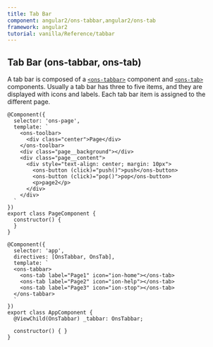 ```yaml
---
title: Tab Bar
component: angular2/ons-tabbar,angular2/ons-tab
framework: angular2
tutorial: vanilla/Reference/tabbar
---
```


## Tab Bar (ons-tabbar, ons-tab)

A tab bar is composed of a [`<ons-tabbar>`](/v2/docs/angular2/ons-tabbar.html) component and [`<ons-tab>`](/v2/docs/angular2/ons-tab.html) components. Usually a tab bar has three to five items, and they are displayed with icons and labels. Each tab bar item is assigned to the different page.

```
@Component({
  selector: 'ons-page',
  template: `
    <ons-toolbar>
      <div class="center">Page</div>
    </ons-toolbar>
    <div class="page__background"></div>
    <div class="page__content">
      <div style="text-align: center; margin: 10px">
        <ons-button (click)="push()">push</ons-button>
        <ons-button (click)="pop()">pop</ons-button>
        <p>page2</p>
      </div>
    </div>
  `
})
export class PageComponent {
  constructor() {
  }
}

@Component({
  selector: 'app',
  directives: [OnsTabbar, OnsTab],
  template: `
  <ons-tabbar>
    <ons-tab label="Page1" icon="ion-home"></ons-tab>
    <ons-tab label="Page2" icon="ion-help"></ons-tab>
    <ons-tab label="Page3" icon="ion-stop"></ons-tab>
  </ons-tabbar>
  `
})
export class AppComponent {
  @ViewChild(OnsTabbar) _tabbar: OnsTabbar; 

  constructor() { }
}
```